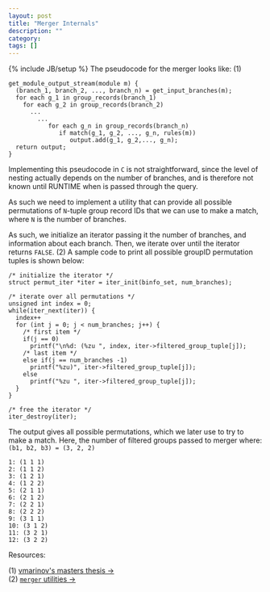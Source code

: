 ```yaml
---
layout: post
title: "Merger Internals"
description: ""
category:
tags: []
---
```

{% include JB/setup %}
The pseudocode for the merger looks like: (1)

    get_module_output_stream(module m) {
      (branch_1, branch_2, ..., branch_n) = get_input_branches(m);
      for each g_1 in group_records(branch_1)
        for each g_2 in group_records(branch_2)
          ...
            ...
               for each g_n in group_records(branch_n)
                  if match(g_1, g_2, ..., g_n, rules(m))
                     output.add(g_1, g_2,..., g_n);
      return output;
    }

Implementing this pseudocode in `C` is not straightforward, since the level of nesting actually depends on the number of branches,
and is therefore not known until RUNTIME when is passed through the query.

As such we need to implement a utility that can provide all possible permutations of `N`-tuple group record IDs that we can use
to make a match, where `N` is the number of branches.

As such, we initialize an iterator passing it the number of branches, and information about each branch.
Then, we iterate over until the iterator returns `FALSE`. (2)
A sample code to print all possible groupID permutation tuples is shown below:

	/* initialize the iterator */
	struct permut_iter *iter = iter_init(binfo_set, num_branches);

	/* iterate over all permutations */
	unsigned int index = 0;
	while(iter_next(iter)) {
	  index++
	  for (int j = 0; j < num_branches; j++) {
        /* first item */
        if(j == 0)
          printf("\n%d: (%zu ", index, iter->filtered_group_tuple[j]);
        /* last item */
        else if(j == num_branches -1)
          printf("%zu)", iter->filtered_group_tuple[j]);
        else
          printf("%zu ", iter->filtered_group_tuple[j]);
      }
	}

	/* free the iterator */
	iter_destroy(iter);

The output gives all possible permutations, which we later use to try to make a match.
Here, the number of filtered groups passed to merger where: `(b1, b2, b3) = (3, 2, 2)`

	1: (1 1 1)
	2: (1 1 2)
	3: (1 2 1)
	4: (1 2 2)
	5: (2 1 1)
	6: (2 1 2)
	7: (2 2 1)
	8: (2 2 2)
	9: (3 1 1)
	10: (3 1 2)
	11: (3 2 1)
	12: (3 2 2)

Resources:

(1) [vmarinov's masters thesis &rarr;](https://svn.eecs.jacobs-university.de/svn/eecs/archive/msc-2009/vmarinov.pdf)  
(2) [`merger` utilities &rarr;](http://dl.dropbox.com/u/500389/mthesis/docs-engine/html/utils_8c.html)
